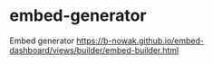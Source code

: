 # embed-generator
Embed generator
https://b-nowak.github.io/embed-dashboard/views/builder/embed-builder.html
